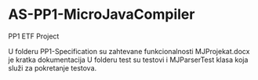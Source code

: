 # AS-PP1-MicroJavaCompiler
PP1 ETF Project

U folderu PP1-Specification su zahtevane funkcionalnosti
MJProjekat.docx je kratka dokumentacija
U folderu test su testovi i MJParserTest klasa koja služi za pokretanje testova.
